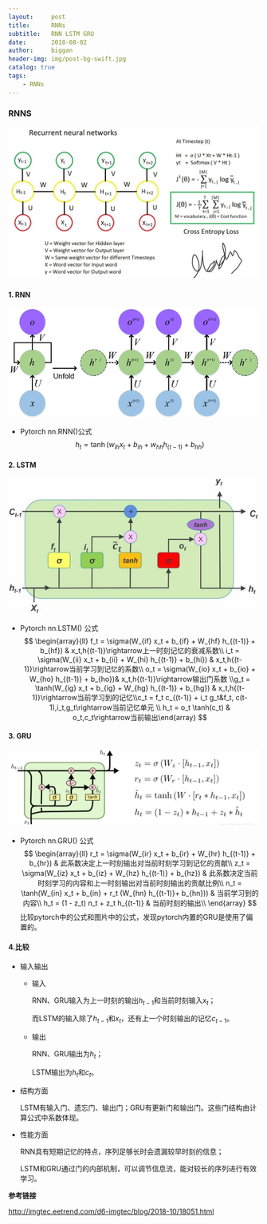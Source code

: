```yaml
---
layout:     post
title:      RNNs
subtitle:   RNN LSTM GRU
date:       2018-08-02
author:     biggan
header-img: img/post-bg-swift.jpg
catalog: true
tags:
    - RNNs
---
```


### RNNS

![RNN](./img/RNN.jpeg)


#### 1. RNN


![The-standard-RNN-and-unfolded-RNN](/img/The-standard-RNN-and-unfolded-RNN.png)

- Pytorch nn.RNN()公式
  $$
  h_t = \tanh(w_{ih} x_t + b_{ih}  +  w_{hh} h_{(t-1)} + b_{hh})
  $$



#### 2. LSTM

![lstm_gaitubao_com_605x327](/img/lstm_gaitubao_com_605x327-1554117844092.jpg)

- Pytorch nn.LSTM() 公式
  $$
  \begin{array}{ll}
              f_t = \sigma(W_{if} x_t + b_{if} + W_{hf} h_{(t-1)} + b_{hf}) & x_t,h{(t-1)}\rightarrow上一时刻记忆的衰减系数\\  i_t = \sigma(W_{ii} x_t + b_{ii} + W_{hi} h_{(t-1)} + b_{hi}) & x_t,h{(t-1)}\rightarrow当前学习到记忆的系数\\
  o_t = \sigma(W_{io} x_t + b_{io} + W_{ho} h_{(t-1)} + b_{ho})& x_t,h{(t-1)}\rightarrow输出门系数 \\g_t = \tanh(W_{ig} x_t + b_{ig} + W_{hg} h_{(t-1)} + b_{hg}) & x_t,h{(t-1)}\rightarrow当前学习到的记忆\\c_t = f_t c_{(t-1)} + i_t g_t&f_t, c(t-1),i_t,g_t\rightarrow当前记忆单元 \\            
               h_t = o_t \tanh(c_t)  & o_t,c_t\rightarrow当前输出\end{array}
  $$

#### 3. GRU

![img](/img/20170511162847091.png)

- Pytorch nn.GRU() 公式
  $$
  \begin{array}{ll}
              r_t = \sigma(W_{ir} x_t + b_{ir} + W_{hr} h_{(t-1)} + b_{hr}) & 此系数决定上一时刻输出对当前时刻学习到记忆的贡献\\
              z_t = \sigma(W_{iz} x_t + b_{iz} + W_{hz} h_{(t-1)} + b_{hz}) & 此系数决定当前时刻学习的内容和上一时刻输出对当前时刻输出的贡献比例\\ 
              n_t = \tanh(W_{in} x_t + b_{in} + r_t (W_{hn} h_{(t-1)}+ b_{hn})) & 当前学习到的内容\\
              h_t = (1 - z_t) n_t + z_t h_{(t-1)} & 当前时刻的输出\\
              \end{array}
  $$
  比较pytorch中的公式和图片中的公式，发现pytorch内置的GRU是使用了偏置的。



#### 4.比较

- 输入输出

  - 输入

    RNN、GRU输入为上一时刻的输出$h_{t-1}$和当前时刻输入$x_t$；

    而LSTM的输入除了$h_{t-1}$和$x_t$，还有上一个时刻输出的记忆$c_{t-1}$。

  - 输出

    RNN、GRU输出为$h_{t}$；

    LSTM输出为$h_{t}$和$c_t$。

- 结构方面

  LSTM有输入门、遗忘门、输出门；GRU有更新门和输出门。这些门结构由计算公式中系数体现。

- 性能方面

  RNN具有短期记忆的特点，序列足够长时会遗漏较早时刻的信息；

  LSTM和GRU通过门的内部机制，可以调节信息流，能对较长的序列进行有效学习。



**参考链接**

http://imgtec.eetrend.com/d6-imgtec/blog/2018-10/18051.html

